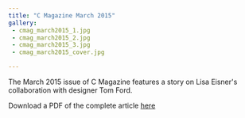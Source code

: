 ```yaml
---
title: "C Magazine March 2015"
gallery:
 - cmag_march2015_1.jpg
 - cmag_march2015_2.jpg
 - cmag_march2015_3.jpg  
 - cmag_march2015_cover.jpg

---
```

The March 2015 issue of C Magazine features a story on Lisa Eisner's collaboration with designer Tom Ford.

Download a PDF of the complete article [here]({{site.baseurl}}/assets/img/cmag_march2015.pdf)
